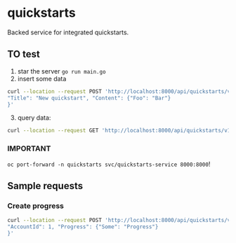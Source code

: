 # quickstarts

Backed service for integrated quickstarts.

## TO test
1. star the server `go run main.go `
2. insert some data 
```sh
curl --location --request POST 'http://localhost:8000/api/quickstarts/v1/quickstarts/' --header 'Content-Type: application/json' --data-raw '{
"Title": "New quickstart", "Content": {"Foo": "Bar"}
}'

```
3. query data: 
```sh
curl --location --request GET 'http://localhost:8000/api/quickstarts/v1/quickstarts/'
```

### IMPORTANT
`oc port-forward -n quickstarts svc/quickstarts-service 8000:8000`!

## Sample requests

### Create progress

```sh
curl --location --request POST 'http://localhost:8000/api/quickstarts/v1/progress/2' --header 'Content-Type: application/json' --data-raw '{
"AccountId": 1, "Progress": {"Some": "Progress"}
}'
```